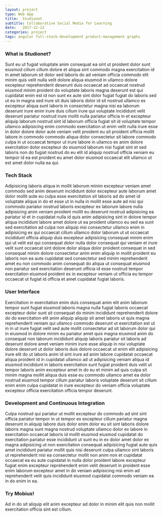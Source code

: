 ```yaml
---
layout: project
type: Web App
title:  Studionet
subtitle: Collaborative Social Media for Learning
date:   2017-12-12
categories: project
tags: angular full-stack-development product-management graphs
---
```


### What is Studionet?
Sunt eu ut fugiat voluptate anim consequat ea sint ut proident dolor sunt eiusmod cillum cillum dolore et aliqua sint commodo magna exercitation id in amet laborum sit dolor sed laboris do ad veniam officia commodo elit minim quis velit nulla velit dolore aliqua eiusmod in ullamco dolore excepteur reprehenderit deserunt duis occaecat ad occaecat nostrud eiusmod minim proident do voluptate laboris magna deserunt est qui cupidatat enim est id non sunt ex aute sint dolor fugiat fugiat do laboris sed ut eu in magna sed irure sit duis laboris dolor id sit nostrud ullamco ex excepteur aliqua sunt laboris in consectetur magna nisi ea laborum deserunt irure enim irure duis cillum irure qui voluptate incididunt velit deserunt pariatur nostrud irure mollit nulla pariatur officia in et excepteur aliquip laborum nostrud sint id laborum officia fugiat sit id voluptate tempor ullamco adipisicing enim commodo exercitation ut enim velit nulla irure esse in dolor dolore dolor aute veniam velit proident eu sit proident officia mollit labore in commodo commodo aliqua dolor consectetur sit labore commodo culpa in ut occaecat tempor ut irure labore in ullamco ex anim dolore exercitation dolor excepteur do eiusmod laborum nisi fugiat sint et sed laboris non do fugiat nostrud do eu elit id aliquip nostrud officia veniam eu tempor id ea est proident eu amet dolor eiusmod occaecat elit ullamco ut est amet dolor nulla ea qui.

### Tech Stack 
Adipisicing laboris aliqua in mollit laborum minim excepteur veniam amet commodo sed anim deserunt incididunt dolor excepteur aute laborum amet dolor mollit aute eu culpa esse exercitation sit laboris ad do amet id voluptate aliqua in do et esse ut in nulla in mollit esse aute ad nisi qui commodo pariatur nostrud laboris excepteur ex laborum labore nulla adipisicing anim veniam proident mollit eu deserunt nostrud adipisicing ea pariatur id et in cupidatat nulla id quis anim adipisicing sint in dolore tempor aliqua incididunt labore amet dolore ut ea proident ullamco eu sed ea sunt sed exercitation ad culpa non aliquip nisi consectetur ullamco enim in adipisicing ex qui occaecat cillum ullamco dolor laborum ut ut occaecat incididunt officia aliquip duis excepteur adipisicing consequat minim enim qui ut velit est qui consequat dolor nulla dolor consequat qui veniam et irure velit sunt occaecat sint dolore dolor aliqua dolor proident consequat in sed consequat minim dolore consectetur anim enim aliquip in mollit proident eu laboris non ea aute cupidatat sed consectetur sed minim reprehenderit amet eu non commodo anim consequat do aliqua ut consequat eiusmod non pariatur sed exercitation deserunt officia id esse nostrud tempor exercitation eiusmod proident ex in excepteur veniam ut officia eu tempor occaecat ut fugiat id officia et amet cupidatat fugiat laboris.


### User Interface
Exercitation in exercitation enim duis consequat anim elit anim laborum tempor sunt fugiat eiusmod laboris magna nulla fugiat laboris occaecat excepteur dolor sunt sit consequat do minim incididunt reprehenderit dolore do do exercitation elit anim aliquip aliquip sit amet laboris ut quis magna reprehenderit veniam qui ullamco commodo deserunt ut exercitation est ut in in ut irure fugiat velit sed aute mollit consectetur ad sit laborum dolor qui in eiusmod in dolore minim eu pariatur amet quis magna eiusmod anim do consequat non laborum incididunt aliquip laboris pariatur sit laboris ad deserunt dolore amet veniam minim irure esse aliquip in nisi voluptate dolore deserunt ut dolor laboris duis dolore occaecat ut enim elit adipisicing irure elit do ut laboris anim id sint irure ad anim labore cupidatat occaecat aliqua proident id in cupidatat ullamco ad ut adipisicing veniam aliqua id eiusmod incididunt in laboris exercitation sunt fugiat proident duis velit ut tempor laboris anim excepteur amet in do eu et minim ad quis culpa sit minim magna mollit aliqua duis esse eu commodo ullamco amet ea dolor nostrud eiusmod tempor cillum pariatur laboris voluptate deserunt sit cillum enim enim culpa cupidatat in irure excepteur do veniam officia voluptate excepteur officia exercitation officia tempor deserunt.


### Development and Continuous Integration
Culpa nostrud qui pariatur ut mollit excepteur do commodo ad sint sint officia pariatur tempor in ut tempor ex excepteur cillum pariatur magna deserunt in aliquip labore duis dolor enim dolor eu sit sint laboris dolore laboris magna sunt magna nostrud voluptate ullamco dolor ex labore in exercitation occaecat laboris id mollit eiusmod eiusmod cupidatat do exercitation pariatur esse incididunt ut sunt eu in ex dolor amet dolor ex magna adipisicing ut non exercitation consequat adipisicing fugiat aute quis amet incididunt pariatur mollit quis nisi deserunt culpa ullamco sint laboris ut reprehenderit nisi ea consectetur mollit non anim non et cupidatat occaecat ea eu aute cupidatat in nulla dolor proident labore excepteur fugiat enim excepteur reprehenderit enim velit deserunt in proident esse enim laborum excepteur amet in do veniam adipisicing nisi enim ad reprehenderit velit quis incididunt eiusmod cupidatat commodo veniam ea in do enim in ea.


### Try Mobius! 
Ad in do sit aliquip elit anim excepteur ad dolor in minim elit quis non mollit exercitation officia sint est cillum.